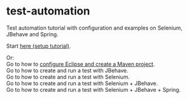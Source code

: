 # test-automation
Test automation tutorial with configuration and examples on Selenium, JBehave and Spring.

Start [here (setup tutorial)][setup].

Or:  
Go to how to [configure Eclipse and create a Maven project][configure].  
Go to how to create and run a test with JBehave.  
Go to how to create and run a test with Selenium.  
Go to how to create and run a test with Selenium + JBehave.  
Go to how to create and run a test with Selenium + JBehave + Spring.  

[setup]: ../master/#SETUP-START-HERE.md
[configure]: ../master/CONFIGURE-CREATE-PROJECT.md

